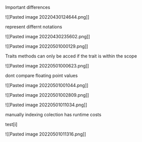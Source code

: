 Important differences

![[Pasted image 20220430124644.png]]


represent differnt notations


![[Pasted image 20220430235602.png]]

![[Pasted image 20220501000129.png]]

Traits methods can only be acced if the trait is within the scope

![[Pasted image 20220501000623.png]]

dont compare floating point values

![[Pasted image 20220501001044.png]]


![[Pasted image 20220501002809.png]]


![[Pasted image 20220501011034.png]]

manually indexing colection has runtime costs

test[i]

![[Pasted image 20220501011316.png]]



